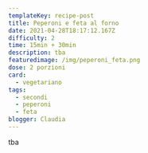 ```yaml
---
templateKey: recipe-post
title: Peperoni e feta al forno
date: 2021-04-28T18:17:12.167Z
difficulty: 2
time: 15min + 30min
description: tba
featuredimage: /img/peperoni_feta.png
dose: 2 porzioni
card:
  - vegetariano
tags:
  - secondi
  - peperoni
  - feta
blogger: Claudia
---
```

tba